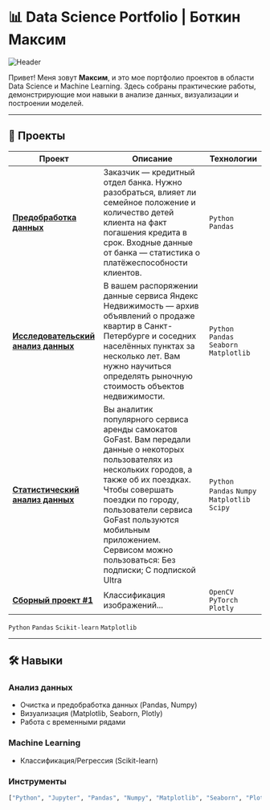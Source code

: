 # 📊 Data Science Portfolio | Боткин Максим

![Header](https://via.placeholder.com/1920x300/2D3748/FFFFFF?text=Data+Science+Projects) <!-- Замените на свой баннер -->

Привет! Меня зовут **Максим**, и это мое портфолио проектов в области Data Science и Machine Learning. Здесь собраны практические работы, демонстрирующие мои навыки в анализе данных, визуализации и построении моделей.

---

## 🧩 Проекты

| Проект | Описание | Технологии |
|--------|----------|------------|
| **[Предобработка данных]()** | Заказчик — кредитный отдел банка. Нужно разобраться, влияет ли семейное положение и количество детей клиента на факт погашения кредита в срок. Входные данные от банка — статистика о платёжеспособности клиентов. | `Python` `Pandas` |
| **[Исследовательский анализ данных]()** | В вашем распоряжении данные сервиса Яндекс Недвижимость — архив объявлений о продаже квартир в Санкт-Петербурге и соседних населённых пунктах за несколько лет. Вам нужно научиться определять рыночную стоимость объектов недвижимости. | `Python` `Pandas` `Seaborn` `Matplotlib` |
| **[Статистический анализ данных]()** | Вы аналитик популярного сервиса аренды самокатов GoFast. Вам передали данные о некоторых пользователях из нескольких городов, а также об их поездках. Чтобы совершать поездки по городу, пользователи сервиса GoFast пользуются мобильным приложением. Сервисом можно пользоваться: Без подписки; С подпиской Ultra | `Python` `Pandas` `Numpy` `Matplotlib` `Scipy`|
| **[Сборный проект #1]()** | Классификация изображений... | `OpenCV` `PyTorch` `Plotly` |
 `Python` `Pandas` `Scikit-learn` `Matplotlib`

---

## 🛠 Навыки
### **Анализ данных**
- Очистка и предобработка данных (Pandas, Numpy)
- Визуализация (Matplotlib, Seaborn, Plotly)
- Работа с временными рядами

### **Machine Learning**
- Классификация/Регрессия (Scikit-learn)

### **Инструменты**
```python
["Python", "Jupyter", "Pandas", "Numpy", "Matplotlib", "Seaborn", "Plotly", "Scikit-learn"]
